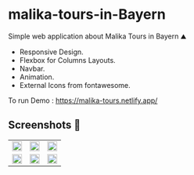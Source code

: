 # malika-tours-in-Bayern
Simple web application about Malika Tours in Bayern ⛰️
- Responsive Design. 
- Flexbox for Columns Layouts.
- Navbar. 
- Animation. 
- External Icons from fontawesome.  

To run Demo : https://malika-tours.netlify.app/

## Screenshots 🎉

<table >
 <tr>
  <td><img src='screenshots/img1.jpg' width='100%' /></td>
  <td><img src='screenshots/img2.jpg' width='100%' /></td>
  <td><img src='screenshots/img3.jpg' width='100%' /></td>
 </tr>
 <tr>
  <td><img src='screenshots/img4.jpg' width='100%' /></td>
  <td><img src='screenshots/img5.jpg' width='100%' /></td>
  <td><img src='screenshots/img6.jpg' width='100%' /></td>
 </tr>
</table>
